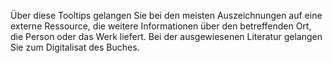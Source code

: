 Über diese Tooltips gelangen Sie bei den meisten Auszeichnungen auf eine
externe Ressource, die weitere Informationen über den betreffenden Ort,
die Person oder das Werk liefert. Bei der ausgewiesenen Literatur
gelangen Sie zum Digitalisat des Buches.